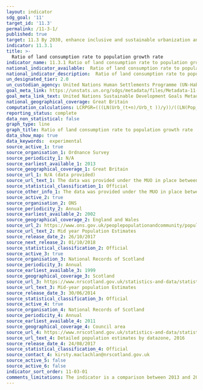 ```yaml
---
layout: indicator
sdg_goal: '11'
target_id: '11.3'
permalink: /11-3-1/
published: true
target: 11.3 By 2030, enhance inclusive and sustainable urbanization and capacity for participatory, integrated and sustainable human settlement planning and management in all countries
indicator: 11.3.1
title: >-
  Ratio of land consumption rate to population growth rate
indicator_name: 11.3.1 Ratio of land consumption rate to population growth rate
national_indicator_available:  Ratio of land consumption rate to population growth rate
national_indicator_description:  Ratio of land consumption rate to population growth rate
un_designated_tier: 2.0
un_custodian_agency: United Nations Human Settlements Programme (UN-Habitat)
goal_meta_link: https://unstats.un.org/sdgs/metadata/files/Metadata-11-03-01.pdf
goal_meta_link_text: United Nations Sustainable Development Goals Metadata (PDF 245 KB)
national_geographical_coverage: Great Britain
computation_calculations: LCRPGR=(((LN(Urb_(t+n)/Urb_t ))/y))/((LN(Pop_(t+n)/Pop_t )/y) )
reporting_status: complete
data_non_statistical: false
graph_type: line
graph_title: Ratio of land consumption rate to population growth rate
data_show_map: true
data_keywords:  experimental
source_active_1: true
source_organisation_1: Ordnance Survey
source_periodicity_1: N/A
source_earliest_available_1: 2013
source_geographical_coverage_1: Great Britain
source_url_1: N/A (data provided)
source_url_text_1: The data was provided under the MUO in place between ONS and OS
source_statistical_classification_1: Official 
source_other_info_1: The data was provided under the MUO in place between ONS and OS
source_active_2: true
source_organisation_2: ONS
source_periodicity_2: Annual
source_earliest_available_2: 2002
source_geographical_coverage_2: England and Wales 
source_url_2: https://www.ons.gov.uk/peoplepopulationandcommunity/populationandmigration/populationestimates/datasets/lowersuperoutputareamidyearpopulationestimates
source_url_text_2: Mid year Population Estimates 
source_release_date_2: 26/10/2017
source_next_release_2: 01/10/2018
source_statistical_classification_2: Official 
source_active_3: true
source_organisation_3: National Records of Scotland 
source_periodicity_3: Annual
source_earliest_available_3: 1999
source_geographical_coverage_3: Scotland 
source_url_3: https://www.nrscotland.gov.uk/statistics-and-data/statistics/statistics-by-theme/population/population-estimates/special-area-population-estimates/small-area-population-estimates/mid-2013/detailed-data-zone-tables
source_url_text_3: Mid-year population Estimates 
source_release_date_3: 30/06/2014
source_statistical_classification_3: Official 
source_active_4: true
source_organisation_4: National Records of Scotland 
source_periodicity_4: Annual
source_earliest_available_4: 2011
source_geographical_coverage_4: Council area
source_url_4: https://www.nrscotland.gov.uk/statistics-and-data/statistics/statistics-by-theme/population/population-estimates/2011-based-special-area-population-estimates/small-area-population-estimates/mid-2016
source_url_text_4: Detailed population estimates by datazone, 2016 
source_release_date_4: 24/08/2017
source_statistical_classification_4: Official 
source_contact_4: kirsty.maclachlan@nrscotland.gov.uk
source_active_5: false
source_active_6: false
indicator_sort_order: 11-03-01
comments_limitations: The indicator is a comparison between 2013 and 2016 data on land consumption.  Data follows the UN specification for this indicator. This indicator has not been identified in collaboration with topic experts.
---
```

